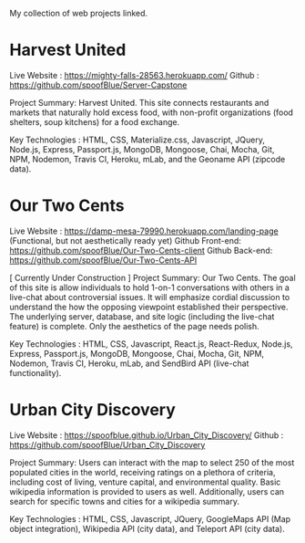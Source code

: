
My collection of web projects linked.

# Harvest United

Live Website : https://mighty-falls-28563.herokuapp.com/
Github : https://github.com/spoofBlue/Server-Capstone

Project Summary: Harvest United. This site connects restaurants and markets that naturally hold excess food, with non-profit organizations (food shelters, soup kitchens) for a food exchange.

Key Technologies : HTML, CSS, Materialize.css, Javascript, JQuery, Node.js, Express, Passport.js, MongoDB, Mongoose, Chai, Mocha, Git, NPM, Nodemon, Travis CI, Heroku, mLab, and the Geoname API (zipcode data).

# Our Two Cents

Live Website : https://damp-mesa-79990.herokuapp.com/landing-page (Functional, but not aesthetically ready yet)
Github Front-end: https://github.com/spoofBlue/Our-Two-Cents-client
Github Back-end: https://github.com/spoofBlue/Our-Two-Cents-API

[ Currently Under Construction ]
Project Summary: Our Two Cents.  The goal of this site is allow individuals to hold 1-on-1 conversations with others in a live-chat about controversial issues.  It will emphasize cordial discussion to understand the how the opposing viewpoint established their perspective.
The underlying server, database, and site logic (including the live-chat feature) is complete. Only the aesthetics of the page needs polish.

Key Technologies : HTML, CSS, Javascript, React.js, React-Redux, Node.js, Express, Passport.js, MongoDB, Mongoose, Chai, Mocha, Git, NPM, Nodemon, Travis CI, Heroku, mLab, and SendBird API (live-chat functionality).

# Urban City Discovery

Live Website : https://spoofblue.github.io/Urban_City_Discovery/
Github : https://github.com/spoofBlue/Urban_City_Discovery

Project Summary: Users can interact with the map to select 250 of the most populated cities in the world, receiving ratings on a plethora of criteria, including cost of living, venture capital, and environmental quality.  Basic wikipedia information is provided to users as well.  Additionally, users can search for specific towns and cities for a wikipedia summary.

Key Technologies : HTML, CSS, Javascript, JQuery, GoogleMaps API (Map object integration), Wikipedia API (city data), and Teleport API (city data).



